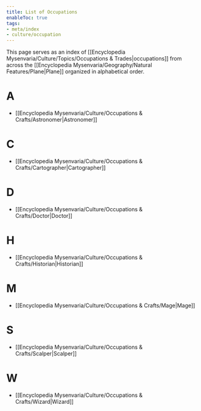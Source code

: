 ```yaml
---
title: List of Occupations
enableToc: true
tags:
- meta/index
- culture/occupation
---
```


This page serves as an index of [[Encyclopedia Mysenvaria/Culture/Topics/Occupations & Trades|occupations]] from across the [[Encyclopedia Mysenvaria/Geography/Natural Features/Plane|Plane]] organized in alphabetical order.

# A
- [[Encyclopedia Mysenvaria/Culture/Occupations & Crafts/Astronomer|Astronomer]]

# C
- [[Encyclopedia Mysenvaria/Culture/Occupations & Crafts/Cartographer|Cartographer]]

# D
- [[Encyclopedia Mysenvaria/Culture/Occupations & Crafts/Doctor|Doctor]]

# H
- [[Encyclopedia Mysenvaria/Culture/Occupations & Crafts/Historian|Historian]]

# M
- [[Encyclopedia Mysenvaria/Culture/Occupations & Crafts/Mage|Mage]]

# S
- [[Encyclopedia Mysenvaria/Culture/Occupations & Crafts/Scalper|Scalper]]

# W
- [[Encyclopedia Mysenvaria/Culture/Occupations & Crafts/Wizard|Wizard]]

